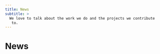 ```yaml
---
title: News
subtitle: >
  We love to talk about the work we do and the projects we contribute
   to.
---
```


# News
